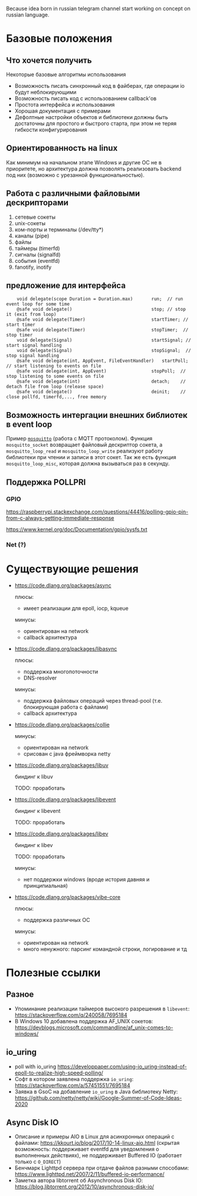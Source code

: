 Because idea born in russian telegram channel start working on concept on russian language.

# Базовые положения

## Что хочется получить

Некоторые базовые алгоритмы использования

- Возможность писать синхронный код в файберах, где операции io будут неблокирующими
- Возможность писать код с использованием callback'ов
- Простота интерфейса и использования
- Хорошая документация с примерами
- Дефолтные настройки объектов и библиотеки должны быть достаточны для простого и быстрого старта, при этом не теряя гибкости конфигурирования

## Ориентированность на linux

Как минимум на начальном этапе Windows и другие ОС не в приоритете,
но архитектура должна позволять реализовать backend под них
(возможно с урезанной функциональностью).

## Работа с различными файловыми дескрипторами

1. сетевые сокеты
2. unix-сокеты
3. ком-порты и терминалы (/dev/tty*)
4. каналы (pipe)
5. файлы
6. таймеры (timerfd)
7. сигналы (signalfd)
8. события (eventfd)
9. fanotify, inotify

## предложение для интерфейса

        void delegate(scope Duration = Duration.max)       run;  // run event loop for some time
        @safe void delegate()                              stop; // stop it (exit from loop)
        @safe void delegate(Timer)                         startTimer; // start timer
        @safe void delegate(Timer)                         stopTimer;  // stop timer
        void delegate(Signal)                              startSignal; // start signal handling
        void delegate(Signal)                              stopSignal;  // stop signal handling
        @safe void delegate(int, AppEvent, FileEventHandler)   startPoll; // start listening to events on file
        @safe void delegate(int, AppEvent)                 stopPoll;  // stop listening to some events on file
        @safe void delegate(int)                           detach;    // detach file from loop (release space)
        @safe void delegate()                              deinit;    // close pollfd, timerfd,..., free memory


## Возможность интергации внешних библиотек в event loop

Пример [`mosquitto`](https://mosquitto.org/api) (работа с MQTT протоколом).
Функция `mosquitto_socket` возвращает файловый дескриптор сокета, а
`mosquitto_loop_read` и `mosquitto_loop_write` реализуют работу библиотеки при чтении и
записи в этот сокет. Так же есть функция `mosquitto_loop_misc`, которая должна вызываться
раз в секунду.

## Поддержка POLLPRI

### GPIO

https://raspberrypi.stackexchange.com/questions/44416/polling-gpio-pin-from-c-always-getting-immediate-response

https://www.kernel.org/doc/Documentation/gpio/sysfs.txt

### Net (?)

# Существующие решения

* https://code.dlang.org/packages/async

    плюсы:

    * имеет реализации для epoll, iocp, kqueue

    минусы:

    * ориентирован на network
    * callback архитектура

* https://code.dlang.org/packages/libasync
  
    плюсы:

    * поддержка многопоточности
    * DNS-resolver 

    минусы:

    * поддержка файловых операций через thread-pool (т.е. блокирующая работа с файлами)
    * callback архитектура

* https://code.dlang.org/packages/collie
    
    минусы:

    * ориентирован на network
    * срисован с java фреймворка netty

* https://code.dlang.org/packages/libuv
  
    биндинг к libuv

    TODO: проработать

* https://code.dlang.org/packages/libevent
    
    биндинг к libevent

    TODO: проработать

* https://code.dlang.org/packages/libev

    биндинг к libev

    TODO: проработать

    минусы:

    * нет поддержки windows (вроде история давняя и принципиальная)

* https://code.dlang.org/packages/vibe-core

    плюсы:

    * поддержка различных ОС

    минусы:

    * ориентирован на network
    * много ненужного: парсинг командной строки, логирование и тд

# Полезные ссылки

## Разное

- Упоминание реализации таймеров высокого разрешения в `libevent`: https://stackoverflow.com/q/240058/7695184
- В Windows 10 добавлена поддержка AF_UNIX сокетов: https://devblogs.microsoft.com/commandline/af_unix-comes-to-windows/

## io_uring

- poll with io_uring https://developpaper.com/using-io_uring-instead-of-epoll-to-realize-high-speed-polling/
- Софт в котором заявлена поддержка `io_uring`: https://stackoverflow.com/a/57451551/7695184
- Заявка в GsoC на добавление `io_uring` в Java библиотеку Netty: https://github.com/netty/netty/wiki/Google-Summer-of-Code-Ideas-2020

## Async Disk IO

- Описание и примеры AIO в Linux для асинхронных операций с файлами: https://kkourt.io/blog/2017/10-14-linux-aio.html (скрытая возможность: поддерживает eventfd для уведомления о выполненных действиях), не поддерживает Buffered IO (работает только с `O_DIRECT`)
- Бенчмарк Lighttpd сервера при отдаче файлов разными способами: https://www.lighttpd.net/2007/2/11/buffered-io-performance/
- Заметка автора libtorrent об Asynchronous Disk IO: https://blog.libtorrent.org/2012/10/asynchronous-disk-io/
